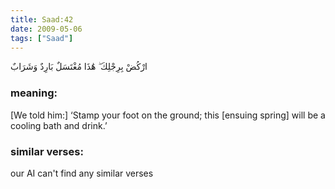 ```yaml
---
title: Saad:42
date: 2009-05-06
tags: ["Saad"]
---
```

ارْكُضْ بِرِجْلِكَ ۖ هَٰذَا مُغْتَسَلٌ بَارِدٌ وَشَرَابٌ
### meaning: 
[We told him:] ‘Stamp your foot on the ground; this [ensuing spring] will be a cooling bath and drink.’
### similar verses: 

our AI can't find any similar verses




